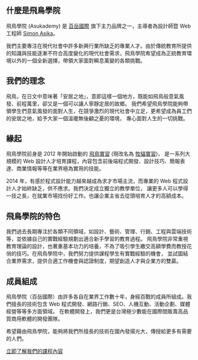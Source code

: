 
## 什麼是飛鳥學院

飛鳥學院 (Asukademy) 是 [百岳國際](http://megamount.tw/) 旗下主力品牌之一，主導者為設計師暨 Web 工程師 [Simon Asika](http://about.asika.tw/)。

我們主要專注在現代社會中許多新興行業所缺乏的專業人才。由於傳統教育所提供的知識與技能逐漸不符合高度變化的現代社會需求，飛鳥學院希望成為正統教育環境以外的一個全新選擇，帶領大家面對瞬息萬變的各類挑戰。

## 我們的理念

飛鳥，在日文中意味著「安居之地」，意即這樣一個地方，既能如飛鳥般意氣風發、前程萬里，卻又是一個可以讓人寧靜定居的故鄉。
我們希望飛鳥學院能夠帶領學生們意氣風發的面對人生，在競爭激烈的現代社會中立足，更希望成為員工們的安居之地，給予大家一個溫暖無後顧之憂的環境，
專心面對人生的一切挑戰。

## 緣起

飛鳥學院前身是 2012 年開始啟動的 [飛鳥實習](http://asikart.com/internship/about.html) (現改名為 [牧貓實習](http://intern.grazingcat.com/about-intern.html))，
是一系列大規模的 Web 設計人才培育課程，內容包含前後端程式開發、設計技巧、簡報表達、商業情報等等在業界極為實用的技能。

2014 年，有感於程式設計能力越來越成為求才市場主流，而專業的 Web 程式設計人才始終缺乏，供不應求。我們決定成立獨立的教學單位，
讓更多人可以學得一技之長，在就業市場找份好工作。也讓企業主省去從頭培育人才的高額成本。

## 飛鳥學院的特色

我們過去長期專注於各類不同領域，如設計、藝術、管理、行銷、工程與雲端技術等，並依據自己的實戰經驗規劃出適合新手學習的教育過程。
飛鳥學院非常重視教育理論的設計，也著重基本功力的培養，不為了吸引學生繳交高額學費而教授花俏的技巧。在飛鳥學院中，我們努力提供課程學生有實戰經驗的機會，
並試圖結合業界需求，提供合適工作機會與認證制度，期望創造人才與企業方的雙贏。

## 成員組成

飛鳥學院（百岳國際）由許多各自在業界工作數十年，身經百戰的成員所組成。我們擅長的技術包含 Web 程式開發、網路行銷、SEO、人機互動、活動企劃、媒體經營等等多方面領域。
在軟體開發上，我們更是台灣極少數能在國際間販賣高品質商用軟體的開發團隊。

希望藉由飛鳥學院，能夠將我們所擅長的技術在國內發揚光大，傳授給更多有需要的人們。


<p class="uk-text-center">
    <a style="margin-top: 50px;" class="see-course-button uk-button uk-button-hero uk-button-primary" href="../courses">
        立即了解我們的課程內容
    </a>
</p>

